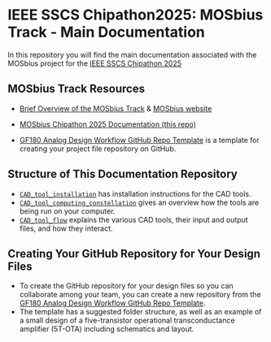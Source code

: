 # IEEE SSCS Chipathon2025: MOSbius Track - Main Documentation 
In this repository you will find the main documentation associated with the MOSbius project for the [IEEE SSCS Chipathon 2025](https://github.com/sscs-ose/sscs-chipathon-2025/)

## MOSbius Track Resources

- [Brief Overview of the MOSbius Track](./files/MOSbius_Chipathon_2025_kinget_v1.pdf) & [MOSbius website](https://mosbius.org)

- [MOSbius Chipathon 2025 Documentation (this repo)](https://github.com/JuanMoya/Chipathon2025_MOSbius_main_documentation)

- [GF180 Analog Design Workflow GitHub Repo Template](https://github.com/Jianxun/iic-osic-tools-project-template) is a template for creating your project file repository on GitHub.


## Structure of This Documentation Repository

- [`CAD_tool_installation`](./CAD_tool_installation/README.md) has installation instructions for the CAD tools.
- [`CAD_tool_computing_constellation`](./CAD_tool_computing_constellation/README.md) gives an overview how the tools are being run on your computer.
- [`CAD_tool_flow`](./CAD_tool_flow/README.md) explains the various CAD tools, their input and output files, and how they interact.

## Creating Your GitHub Repository for Your Design Files

- To create the GitHub repository for your design files so you can collaborate among your team, you can create a new repository from the [GF180 Analog Design Workflow GitHub Repo Template](https://github.com/Jianxun/iic-osic-tools-project-template).
- The template has a suggested folder structure, as well as an example of a small design of a five-transistor operational transconductance amplifier (5T-OTA) including schematics and layout. 
